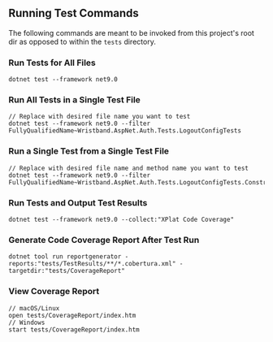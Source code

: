 ## Running Test Commands

The following commands are meant to be invoked from this project's root dir as opposed to within the `tests` directory.

### Run Tests for All Files

```dotnetcli
dotnet test --framework net9.0
```

### Run All Tests in a Single Test File

```dotnetcli
// Replace with desired file name you want to test
dotnet test --framework net9.0 --filter FullyQualifiedName~Wristband.AspNet.Auth.Tests.LogoutConfigTests
```

### Run a Single Test from a Single Test File

```dotnetcli
// Replace with desired file name and method name you want to test
dotnet test --framework net9.0 --filter FullyQualifiedName~Wristband.AspNet.Auth.Tests.LogoutConfigTests.Constructor_WithValidValues_SetsProperties
```

### Run Tests and Output Test Results

```dotnetcli
dotnet test --framework net9.0 --collect:"XPlat Code Coverage"
```

### Generate Code Coverage Report After Test Run

```dotnetcli
dotnet tool run reportgenerator -reports:"tests/TestResults/**/*.cobertura.xml" -targetdir:"tests/CoverageReport"
```

### View Coverage Report

```dotnetcli
// macOS/Linux
open tests/CoverageReport/index.htm
// Windows
start tests/CoverageReport/index.htm
```
